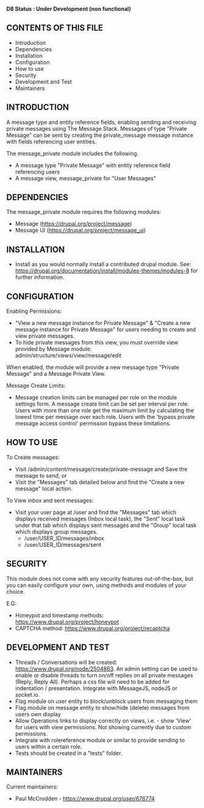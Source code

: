 **D8 Status : Under Development (non functional)**

CONTENTS OF THIS FILE
---------------------
 * Introduction
 * Dependencies
 * Installation
 * Configuration
 * How to use
 * Security
 * Development and Test
 * Maintainers


INTRODUCTION
------------
A message type and entity reference fields, enabling sending and receiving 
private messages using The Message Stack. Messages of type "Private Message" can 
be sent by creating the private_message message instance with fields referencing 
user entities.

The message_private module includes the following.
+ A message type "Private Message" with entity reference field referencing users
+ A message view, message_private for "User Messages"


DEPENDENCIES
------------
The message_private module requires the following modules:
 * Message (https://drupal.org/project/message)
 * Message UI (https://drupal.org/project/message_ui)


INSTALLATION
------------
 * Install as you would normally install a contributed drupal module. See:
   https://drupal.org/documentation/install/modules-themes/modules-8
   for further information.


CONFIGURATION
-------------
Enabling Permissions: 
 * "View a new message instance for Private Message" &
 "Create a new message instance for Private Message" for users needing to create
 and view private messages.
 * To hide private messages from this view, you must override view provided by 
 Message module: admin/structure/views/view/message/edit

When enabled, the module will provide a new message type "Private Message" and a 
Message Private View.

Message Create Limits:
 * Message creation limits can be managed per role on the module settings form. 
 A message create limit can be set per interval per role. Users with more than 
 one role get the maximum limit by calculating the lowest time per message over 
 each role. Users with the 'bypass private message access control' permission 
 bypass these limitations.


HOW TO USE
----------
To Create messages:
 * Visit /admin/content/message/create/private-message and Save the message to 
 send, or
 * Visit the "Messages" tab detailed below and find the "Create a new message" 
local action.

To View inbox and sent messages:
 * Visit your user page at /user and find the "Messages" tab which displays 
received messages (Inbox local task), the "Sent" local task under that tab which
displays sent messages and the "Group" local task which displays group messages.
   * /user/USER_ID/messages/inbox
   * /user/USER_ID/messages/sent


SECURITY
--------
This module does not come with any security features out-of-the-box, but you can
easily configure your own, using methods and modules of your choice.

E.G:
 * Honeypot and timestamp methods: https://www.drupal.org/project/honeypot
 * CAPTCHA method: https://www.drupal.org/project/recaptcha


DEVELOPMENT AND TEST
--------------------
 * Threads / Conversations will be created: https://www.drupal.org/node/2504863. 
   An admin setting can be used to enable or disable threads to turn on/off 
   replies on all private messages (Reply, Reply All). Perhaps a css file will 
   need to be added for indentation / presentation. Integrate with MessageJS,
   nodeJS or socket.io.
 * Flag module on user entity to block/unblock users from messaging them
 * Flag module on message entity to show/hide (delete) messages from users own 
   display
 * Allow Operations links to display correctly on views, i.e. - show 'View' for
   users with view permissions. Not showing currently due to custom permissions.
 * Integrate with rolereference module or similar to provide sending to users
   within a certain role.
 * Tests should be created in a "tests" folder.


MAINTAINERS
-----------
Current maintainers:
 * Paul McCrodden - https://www.drupal.org/user/678774
